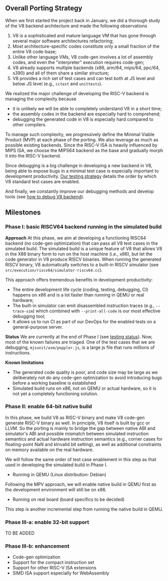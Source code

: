 ## Overall Porting Strategy

When we first started the project back in January, we did a thorough study of the V8 backend architecture and made the following observations
1. V8 is a sophisticated and mature language VM that has gone through several major software architectures refactoring;
2. Most architecture-specific codes constitute only a small fraction of the entire V8 code-base;
3. Unlike other language VMs, V8 code-gen involves a lot of assembly codes, and even the "interpreter" execution requires code-gen;
4. V8 already supports multiple backends (x86, arm/64, mips/64, ppc/64, s390) and all of them share a similar structure;
5. V8 provides a rich set of test cases and can test both at JS level and below JS level (e.g., `cctest` and `unittests`).

We realized the major challenge of developing the RISC-V backend is managing the complexity because 
- it is unlikely we will be able to completely understand V8 in a short time;
- the assembly codes in the backend are especially hard to comprehend; 
- debugging the generated code in V8 is especially hard compared to other compilers. 

To manage such complexity, we progressively define the Minimal Viable Product (MVP) at each phase of the porting. We also leverage as much as possible existing backends. Since the RISC-V ISA is heavily influenced by MIPS ISA, we choose the MIPS64 backend as the base and gradually morph it into the RISC-V backend. 

Since debugging is a big challenge in developing a new backend in V8, being able to expose bugs in a minimal test case is especially important to development productivity. [Our testing strategy](Testing-Strategy) details the order by which V8 standard test cases are enabled. 

And finally, we constantly improve our debugging methods and develop tools (see [how to debug V8 backend](How-to-debug-V8)). 

## Milestones

### Phase I: basic RISCV64 backend running in the simulated build

**Approach**
At this phase, we aim at developing a functioning RISC64 backend (no code-gen optimization) that can pass all V8 test cases in the simulated build. The simulated build is a unique feature of V8 that allows V8 in the X86 binary form to run on the host machine (i.e., x86), but let the code generator in V8 produce RISCV binaries. When running the generated RISCV binary, V8 automatically switches to a built-in RISCV simulator (see `src/execution/riscv64/simulator-riscv64.cc`).

This approach offers tremendous benefits in development productivity:
- The entire development life cycle (coding, testing, debugging, CI) happens on x86 and is a lot faster than running in QEMU or real hardware;
- The built-in simulator can emit disassembled instruction traces (e.g., `--trace-sim`) which combined with `--print-all-code` is our most effective debugging tool;
- It allows us to run CI as part of our DevOps for the enabled tests on a general-purpose server.

**Status** 
We are currently at the end of Phase I (see [testing status](Testing-Status)). Now, most of the known failures are triaged. One of the test cases that we are debugging, `mjsunit/asm/poppler.js`, is a large js file that runs millions of instructions. 

**Known limitations**

- The generated code quality is poor, and code size may be large as we deliberately not do any code-gen optimization to avoid introducing bugs before a working baseline is established
- Simulated build runs on x86, not on QEMU or actual hardware, so it is not yet a completely functioning solution.

### Phase II: enable 64-bit native build

In this phase, we build V8 as RISC-V binary and make V8 code-gen generate RISC-V binary as well. In principle, V8 itself is built by gcc or LLVM. So the porting is mainly to bridge the gap between native ABI and simulator's ABI and possible mismatch between simulated instruction semantics and actual hardware instruction semantics (e.g., corner cases for floating-point NaN and kInvalid bit setting), as well as additional constraints on memory available on the real hardware.

We will follow the same order of test case enablement in this step as that used in developing the simulated build in Phase I.

- Running in QEMU (Linux distribution: Debian)

Following the MPV approach, we will enable native build in QEMU first as the development environment will still be on x86. 

- Running on real board (board specifics to be decided) 

This step is another incremental step from running the native build in QEMU.

### Phase III-a: enable 32-bit support

TO BE ADDED

### Phase III-b: enhancement

- Code-gen optimization
- Support for the compact instruction set
- Support for other RISC-V ISA extensions
- SIMD ISA support especially for WebAssembly 
